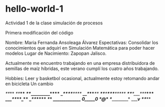﻿# hello-world-1
Actividad 1 de la clase simulación de procesos

Primera modificación del código

Nombre: Maria Fernanda Ansoleaga Álvarez
Espectativas: Consolidar los conocimientos que adquirí en Simulación Matemática para poder hacer modelos
Lugar de Nacimiento: Zapopan Jalisco.

Actualmente me encuentro trabajando en una empresa distribuidora de semillas de maíz híbridas, este verano cumplí los cuatro años trabajando.

Hobbies: Leer y basketbol ocasional, actualmente estoy retomando andar en bicicleta 
Un cambio

_**_**
_**___**
_**___**_________****
_**___**_______**___****
_**__**_______*___**___**
__**__*______*__**__***__**
___**__*____*__**_____**__*
____**_**__**_**________**
____**___**__**
___*___________*
__*_____________*
_*____0_____0____*
_*_______@_______*
_*_______________*
___*_____v_____*
_____**_____** 